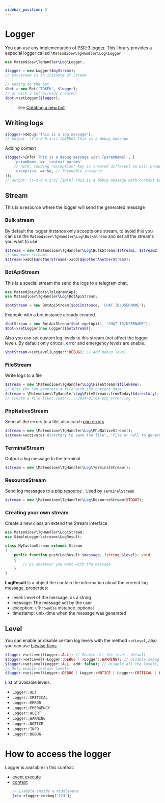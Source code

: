 ```yaml
---
sidebar_position: 3
---
```


# Logger
You can use any implementation of [PSR-3 logger](https://www.php-fig.org/psr/psr-3/). This library provides a especial logger called `\Mateodioev\TgHandler\Log\Logger`

```php
use Mateodioev\TgHandler\Log\Logger;

$logger = new Logger($myStream);
// $myStream is an instance of Stream

// Adding to the bot
$bot = new Bot('TOKEN', $logger);
// or with a bot already created
$bot->setLogger($logger);
```
> See [Creating a new bot](../getting-started/creating-basic-bot)

## Writing logs

```php
$logger->debug('This is a log message');
// output: [Y-m-d H:i:s] [DEBUG] This is a debug message
```

Adding context
```php
$logger->info('This is a debug message with {paramName}', [
    'paramName' => 'context params'
    // note: sending "exception" key is treated different an will produce a different output
    'exception' => $e, // Throwable instance
]);
// output: [Y-m-d H:i:s] [INFO] This is a debug message with context params
```
## Stream
This is a resource where the logger will send the generated message

### Bulk stream
By default the logger instance only accepts one stream, to avoid this you can use the `Mateodioev\TgHandler\Log\BulkStream` and set all the streams you want to use

```php
$stream = new \Mateodioev\TgHandler\Log\BulkStream($stream1, $stream2, $stream3);
// Add more streams
$stream->add($anotherStream)->add($anotherAnotherStream);
```

### BotApiStream
This is a special stream the send the logs to a telegram chat.

```php
use Mateodioev\Bots\Telegram\Api;
use Mateodioev\TgHandler\Log\BotApiStream;

$botStream = new BotApiStream($apiInstance, 'CHAT ID/USERNAME');
```

Example with a bot instance already created

```php
$botStream = new BotApiStream($bot->getApi(), 'CHAT ID/USERNAME');
$bot->setLogger(new Logger($botStream));
```

Also you can set custom log levels to this stream (not affect the logger level). By default only critical, error and emergency levels are enable.

```php
$botStream->setLevel(Logger::DEBUG); // Add debug level
```

### FileStream
Write logs to a file

```php
$stream = new \Mateodioev\TgHandler\Log\FileStream($fileName);
// Also you can generate a file with the current date
$stream = \Mateodioev\TgHandler\Log\FileStream::fromToday($directory);
// Create a file like: /path/.../2024-01-01-php_error.log
```

### PhpNativeStream
Send all the errors to a file, also catch [php errors](https://www.php.net/manual/en/function.set-error-handler.php).

```php
$stream = new \Mateodioev\TgHandler\Log\PhpNativeStream();
$stream->activate('directory to save the file', 'file or null to generate one');
```

### TerminalStream
Output a log message to the terminal

```php
$stream = new \Mateodioev\TgHandler\Log\TerminalStream();
```

### ResourceStream
Send log messages to a [php resource](https://www.php.net/manual/en/language.types.resource.php)
. Used by `TerminalStream`

```php
$stream = new \Mateodioev\TgHandler\Log\ResourceStream(STDOUT);
```
### Creating your own stream
Create a new class an extend the Stream interface

```php
use Mateodioev\TgHandler\Log\Stream;
use SimpleLogger\streams\LogResult;

class MyCustomStream extends Stream
{
    public function push(LogResult $message, ?string $level): void
    {
        // Do whatever you want with the message
    }
}
```

**LogResult**
Is a object the contain the information about the current log message, properties:
- level: Level of the message, as a string
- message: The message set by the user
- exception: `\Throwable` instance. optional
- timestamp: unix-time when the message was generated

## Level
You can enable or disable certain log levels with the method `setLevel`, also you can use [bitwise flags](https://www.php.net/manual/en/language.operators.bitwise.php)

```php
$logger->setLevel(Logger::ALL); // Enable all the level. default
$logger->setLevel(~Logger::DEBUG | ~Logger::WARNING); // Disable debug and warning messages
$logger->setLevel(Logger::ALL, add: false); // Disable all the levels, you need to use this first before use certain log level
// Only enable certain levels
$logger->setLevel(Logger::DEBUG | Logger::NOTICE | Logger::CRITICAL | Logger::ERROR | Logger::EMERGENCY);
```

List of available levels:
- `Logger::ALl`
- `Logger::CRITICAL`
- `Logger::ERROR`
- `Logger::EMERGENCY`
- `Logger::ALERT`
- `Logger::WARNING`
- `Logger::NOTICE`
- `Logger::INFO`
- `Logger::DEBUG`

# How to access the logger
Logger is available in this context:
- [event execute](./events#creating-a-new-event)
- [context](./context)
    ```php
    // Example inside a middleware
    $ctx->logger->debug('123');
    ```